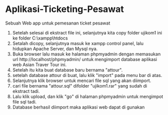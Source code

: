 # Aplikasi-Ticketing-Pesawat
Sebuah Web app untuk pemesanan ticket pesawat
1. Setelah selesai di ekstract file ini, selanjutnya kita copy folder ujikom1 ini ke folder C:\xampp\htdocs
2. Setalah dicopy, selanjutnya masuk ke xampp control panel, lalu hidupkan Apache Server, dan Mysql nya.
3. Buka browser lalu masuk ke halaman phpmyadmin dengan memasukan url http://localhost/phpmyadmin/ untuk mengimport database aplikasi web Asian Traver Tour ini.
4. Setelah itu kita buat database baru bernama "attour".
5. setelah database attour di buat, lalu klik "import" pada menu bar di atas.
6. Selanjutnya klik browser untuk mencari file sql yang akan diimport.
7. cari file bernama "attour.sql" difolder "ujikom1.rar" yang sudah di ekstract tadi.
8. Lalu klik upload, dan klik "go" di halaman phpmyadmin untuk mengimpot file sql tadi.
9. Database berhasil diimport maka aplikasi web dapat di gunakan
